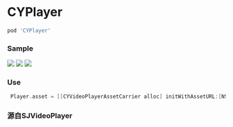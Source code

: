 # CYPlayer
```ruby
pod 'CYPlayer'
```
### Sample

<img src="https://github.com/yellowei/CYPlayer/blob/master/HWPlayer/shoot_2.png" />

<img src="https://github.com/yellowei/CYPlayer/blob/master/HWPlayer/shoot_1.png" />

<img src="https://github.com/yellowei/CYPlayer/blob/master/HWPlayer/shoot_3.png" />

### Use
```Objective-C
 Player.asset = [[CYVideoPlayerAssetCarrier alloc] initWithAssetURL:[NSURL URLWithString:@"http://....."] beginTime:10];
```
### 源自SJVideoPlayer
